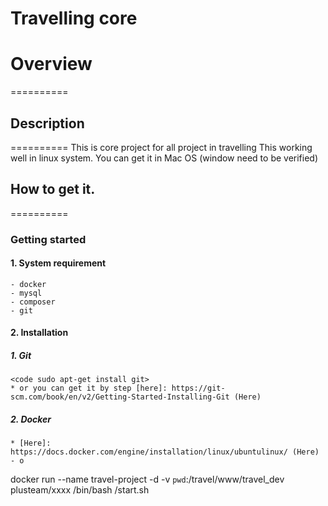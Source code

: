 Travelling core
==========
# Overview
========== 
## Description
========== 
This is core project for all project in travelling
This working well in linux system. You can get it in Mac OS (window need to be verified)

## How to get it.
========== 

### Getting started
#### 1. System requirement 
	- docker
	- mysql
	- composer
	- git

#### 2. Installation
##### 1. Git
	<code sudo apt-get install git>
	* or you can get it by step [here]: https://git-scm.com/book/en/v2/Getting-Started-Installing-Git (Here)
##### 2. Docker 
	* [Here]: https://docs.docker.com/engine/installation/linux/ubuntulinux/ (Here)
	- o


docker run --name travel-project  -d  -v `pwd`:/travel/www/travel_dev plusteam/xxxx /bin/bash /start.sh
